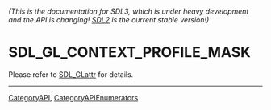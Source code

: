 ###### (This is the documentation for SDL3, which is under heavy development and the API is changing! [SDL2](https://wiki.libsdl.org/SDL2/) is the current stable version!)
# SDL_GL_CONTEXT_PROFILE_MASK

Please refer to [SDL_GLattr](SDL_GLattr) for details.

----
[CategoryAPI](CategoryAPI), [CategoryAPIEnumerators](CategoryAPIEnumerators)

